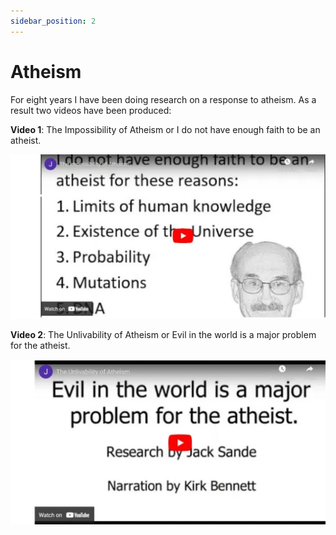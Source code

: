 ```yaml
---
sidebar_position: 2
---
```


# Atheism

For eight years I have been doing research on a response to atheism. As a result two videos have been produced:

**Video 1**: The Impossibility of Atheism or I do not have enough faith to be an atheist.

[![Jack](./img/Atheism-1.webp)](https://youtu.be/-qg3k5Ww7eQ)

**Video 2**: The Unlivability of Atheism or Evil in the world is a major problem for the atheist.

[![Jack](./img/Atheism-2.webp)](https://youtu.be/4mi3GM4RJVg)